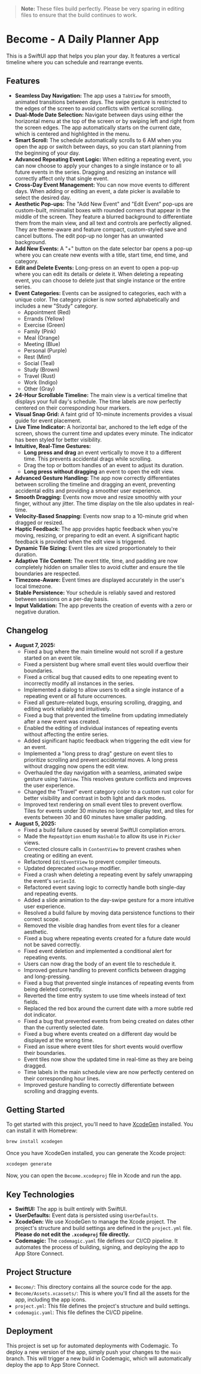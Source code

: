 > **Note:** These files build perfectly. Please be very sparing in editing files to ensure that the build continues to work.

# Become - A Daily Planner App

This is a SwiftUI app that helps you plan your day. It features a vertical timeline where you can schedule and rearrange events.

## Features

*   **Seamless Day Navigation:** The app uses a `TabView` for smooth, animated transitions between days. The swipe gesture is restricted to the edges of the screen to avoid conflicts with vertical scrolling.
*   **Dual-Mode Date Selection:** Navigate between days using either the horizontal menu at the top of the screen or by swiping left and right from the screen edges. The app automatically starts on the current date, which is centered and highlighted in the menu.
*   **Smart Scroll:** The schedule automatically scrolls to 6 AM when you open the app or switch between days, so you can start planning from the beginning of your day.
*   **Advanced Repeating Event Logic:** When editing a repeating event, you can now choose to apply your changes to a single instance or to all future events in the series. Dragging and resizing an instance will correctly affect only that single event.
*   **Cross-Day Event Management:** You can now move events to different days. When adding or editing an event, a date picker is available to select the desired day.
*   **Aesthetic Pop-ups:** The "Add New Event" and "Edit Event" pop-ups are custom-built, minimalist boxes with rounded corners that appear in the middle of the screen. They feature a blurred background to differentiate them from the main view, and all text and controls are perfectly aligned. They are theme-aware and feature compact, custom-styled save and cancel buttons. The edit pop-up no longer has an unwanted background.
*   **Add New Events:** A "+" button on the date selector bar opens a pop-up where you can create new events with a title, start time, end time, and category.
*   **Edit and Delete Events:** Long-press on an event to open a pop-up where you can edit its details or delete it. When deleting a repeating event, you can choose to delete just that single instance or the entire series.
*   **Event Categories:** Events can be assigned to categories, each with a unique color. The category picker is now sorted alphabetically and includes a new "Study" category.
    *   Appointment (Red)
    *   Errands (Yellow)
    *   Exercise (Green)
    *   Family (Pink)
    *   Meal (Orange)
    *   Meeting (Blue)
    *   Personal (Purple)
    *   Rest (Mint)
    *   Social (Teal)
    *   Study (Brown)
    *   Travel (Rust)
    *   Work (Indigo)
    *   Other (Gray)
*   **24-Hour Scrollable Timeline:** The main view is a vertical timeline that displays your full day's schedule. The time labels are now perfectly centered on their corresponding hour markers.
*   **Visual Snap Grid:** A faint grid of 10-minute increments provides a visual guide for event placement.
*   **Live Time Indicator:** A horizontal bar, anchored to the left edge of the screen, shows the current time and updates every minute. The indicator has been styled for better visibility.
*   **Intuitive, Real-Time Gestures:**
    *   **Long press and drag** an event vertically to move it to a different time. This prevents accidental drags while scrolling.
    *   Drag the top or bottom handles of an event to adjust its duration.
    *   **Long press without dragging** an event to open the edit view.
*   **Advanced Gesture Handling:** The app now correctly differentiates between scrolling the timeline and dragging an event, preventing accidental edits and providing a smoother user experience.
*   **Smooth Dragging:** Events now move and resize smoothly with your finger, without any jitter. The time display on the tile also updates in real-time.
*   **Velocity-Based Snapping:** Events now snap to a 10-minute grid when dragged or resized.
*   **Haptic Feedback:** The app provides haptic feedback when you're moving, resizing, or preparing to edit an event. A significant haptic feedback is provided when the edit view is triggered.
*   **Dynamic Tile Sizing:** Event tiles are sized proportionately to their duration.
*   **Adaptive Tile Content:** The event title, time, and padding are now completely hidden on smaller tiles to avoid clutter and ensure the tile boundaries are respected.
*   **Timezone-Aware:** Event times are displayed accurately in the user's local timezone.
*   **Stable Persistence:** Your schedule is reliably saved and restored between sessions on a per-day basis.
*   **Input Validation:** The app prevents the creation of events with a zero or negative duration.

## Changelog

*   **August 7, 2025:**
    *   Fixed a bug where the main timeline would not scroll if a gesture started on an event tile.
    *   Fixed a persistent bug where small event tiles would overflow their boundaries.
    *   Fixed a critical bug that caused edits to one repeating event to incorrectly modify all instances in the series.
    *   Implemented a dialog to allow users to edit a single instance of a repeating event or all future occurrences.
    *   Fixed all gesture-related bugs, ensuring scrolling, dragging, and editing work reliably and intuitively.
    *   Fixed a bug that prevented the timeline from updating immediately after a new event was created.
    *   Enabled the editing of individual instances of repeating events without affecting the entire series.
    *   Added significant haptic feedback when triggering the edit view for an event.
    *   Implemented a "long press to drag" gesture on event tiles to prioritize scrolling and prevent accidental moves. A long press without dragging now opens the edit view.
    *   Overhauled the day navigation with a seamless, animated swipe gesture using `TabView`. This resolves gesture conflicts and improves the user experience.
    *   Changed the "Travel" event category color to a custom rust color for better visibility and contrast in both light and dark modes.
    *   Improved text rendering on small event tiles to prevent overflow. Tiles for events under 30 minutes no longer display text, and tiles for events between 30 and 60 minutes have smaller padding.
*   **August 5, 2025:**
    *   Fixed a build failure caused by several SwiftUI compilation errors.
    *   Made the `RepeatOption` enum `Hashable` to allow its use in `Picker` views.
    *   Corrected closure calls in `ContentView` to prevent crashes when creating or editing an event.
    *   Refactored `EditEventView` to prevent compiler timeouts.
    *   Updated deprecated `onChange` modifier.
    *   Fixed a crash when deleting a repeating event by safely unwrapping the event's `seriesId`.
    *   Refactored event saving logic to correctly handle both single-day and repeating events.
    *   Added a slide animation to the day-swipe gesture for a more intuitive user experience.
    *   Resolved a build failure by moving data persistence functions to their correct scope.
    *   Removed the visible drag handles from event tiles for a cleaner aesthetic.
    *   Fixed a bug where repeating events created for a future date would not be saved correctly.
    *   Fixed event deletion and implemented a conditional alert for repeating events.
    *   Users can now drag the body of an event tile to reschedule it.
    *   Improved gesture handling to prevent conflicts between dragging and long-pressing.
    *   Fixed a bug that prevented single instances of repeating events from being deleted correctly.
    *   Reverted the time entry system to use time wheels instead of text fields.
    *   Replaced the red box around the current date with a more subtle red dot indicator.
    *   Fixed a bug that prevented events from being created on dates other than the currently selected date.
    *   Fixed a bug where events created on a different day would be displayed at the wrong time.
    *   Fixed an issue where event tiles for short events would overflow their boundaries.
    *   Event tiles now show the updated time in real-time as they are being dragged.
    *   Time labels in the main schedule view are now perfectly centered on their corresponding hour lines.
    *   Improved gesture handling to correctly differentiate between scrolling and dragging events.

## Getting Started

To get started with this project, you'll need to have [XcodeGen](https://github.com/yonaskolb/XcodeGen) installed. You can install it with Homebrew:

```bash
brew install xcodegen
```

Once you have XcodeGen installed, you can generate the Xcode project:

```bash
xcodegen generate
```

Now, you can open the `Become.xcodeproj` file in Xcode and run the app.

## Key Technologies

*   **SwiftUI:** The app is built entirely with SwiftUI.
*   **UserDefaults:** Event data is persisted using `UserDefaults`.
*   **XcodeGen:** We use XcodeGen to manage the Xcode project. The project's structure and build settings are defined in the `project.yml` file. **Please do not edit the `.xcodeproj` file directly.**
*   **Codemagic:** The `codemagic.yaml` file defines our CI/CD pipeline. It automates the process of building, signing, and deploying the app to App Store Connect.

## Project Structure

*   `Become/`: This directory contains all the source code for the app.
*   `Become/Assets.xcassets/`: This is where you'll find all the assets for the app, including the app icons.
*   `project.yml`: This file defines the project's structure and build settings.
*   `codemagic.yaml`: This file defines the CI/CD pipeline.

## Deployment

This project is set up for automated deployments with Codemagic. To deploy a new version of the app, simply push your changes to the `main` branch. This will trigger a new build in Codemagic, which will automatically deploy the app to App Store Connect.